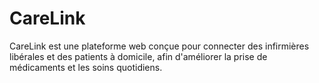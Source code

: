 # CareLink
CareLink est une plateforme web conçue pour connecter des infirmières libérales et des patients à domicile, afin d'améliorer la prise de médicaments et les soins quotidiens.
